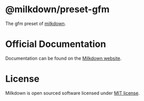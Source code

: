 # @milkdown/preset-gfm

The gfm preset of [milkdown](https://milkdown.dev/).

# Official Documentation

Documentation can be found on the [Milkdown website](https://milkdown.dev/docs/api/preset-gfm).

# License

Milkdown is open sourced software licensed under [MIT license](https://github.com/Milkdown/milkdown/blob/main/LICENSE).
